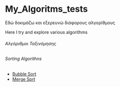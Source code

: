 # My_Algoritms_tests

Εδώ δοκιμάζω και εξερευνώ διάφορους αλγορίθμους 

Here I try and explore various algorithms


###### Αλγόριθμοι Ταξινόμησης  
###### Sorting Algorithns

 - [Bubble Sort](https://github.com/ka11inis/My_Algoritms_tests/tree/master/sort/Bubble%20Sort)
 - [Merge Sprt](https://github.com/ka11inis/My_Algoritms_tests/tree/master/sort/Merge%20Sort)
